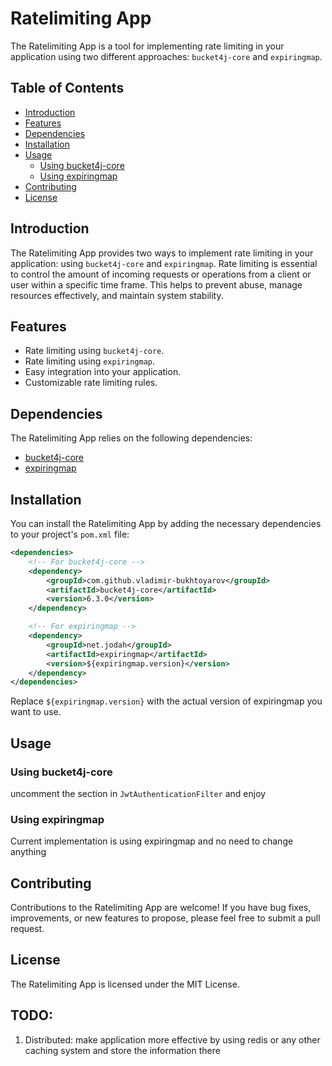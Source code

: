 # Ratelimiting App

The Ratelimiting App is a tool for implementing rate limiting in your application using two different approaches: `bucket4j-core` and `expiringmap`.

## Table of Contents

- [Introduction](#introduction)
- [Features](#features)
- [Dependencies](#dependencies)
- [Installation](#installation)
- [Usage](#usage)
    - [Using bucket4j-core](#using-bucket4j-core)
    - [Using expiringmap](#using-expiringmap)
- [Contributing](#contributing)
- [License](#license)

## Introduction

The Ratelimiting App provides two ways to implement rate limiting in your application: using `bucket4j-core` and `expiringmap`. Rate limiting is essential to control the amount of incoming requests or operations from a client or user within a specific time frame. This helps to prevent abuse, manage resources effectively, and maintain system stability.

## Features

- Rate limiting using `bucket4j-core`.
- Rate limiting using `expiringmap`.
- Easy integration into your application.
- Customizable rate limiting rules.

## Dependencies

The Ratelimiting App relies on the following dependencies:

- [bucket4j-core](https://github.com/vladimir-bukhtoyarov/bucket4j)
- [expiringmap](https://github.com/jhalterman/expiringmap)

## Installation

You can install the Ratelimiting App by adding the necessary dependencies to your project's `pom.xml` file:

```xml
<dependencies>
    <!-- For bucket4j-core -->
    <dependency>
        <groupId>com.github.vladimir-bukhtoyarov</groupId>
        <artifactId>bucket4j-core</artifactId>
        <version>6.3.0</version>
    </dependency>

    <!-- For expiringmap -->
    <dependency>
        <groupId>net.jodah</groupId>
        <artifactId>expiringmap</artifactId>
        <version>${expiringmap.version}</version>
    </dependency>
</dependencies>
```
Replace ```${expiringmap.version}``` with the actual version of expiringmap you want to use.

## Usage
### Using bucket4j-core
uncomment the section in ```JwtAuthenticationFilter``` and enjoy

### Using expiringmap
Current implementation is using expiringmap and no need to change anything

## Contributing
Contributions to the Ratelimiting App are welcome! If you have bug fixes, improvements, or new features to propose, please feel free to submit a pull request.

## License
The Ratelimiting App is licensed under the MIT License.

## TODO:
1. Distributed: make application more effective by using redis or any other caching system and store the information there 